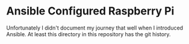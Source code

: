 # Ansible Configured Raspberry Pi

Unfortunately I didn't document my journey that well when I
introduced Ansible. At least this directory in this repository
has the git history.
